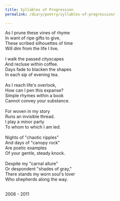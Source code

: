 ```yaml
---
title: Syllables of Progression
permalink: /diary/poetry/syllables-of-progression/

---
```

<div class="poetry">

As I prune these vines of rhyme<br/>
In want of ripe gifts to give,<br/>
These scribed silhouettes of time<br/>
Will dim from the life I live.<br/>
<br/>
I walk the passed cityscapes<br/>
And recluse within coffee.<br/>
Days fade to blacken the shapes<br/>
In each sip of evening tea.<br/>
<br/>
As I reach life's overlook,<br/>
How can I pen this expanse?<br/>
Simple rhymes within a book<br/>
Cannot convey your substance.<br/>
<br/>
For woven in my story<br/>
Runs an invisible thread.<br/>
I play a minor party<br/>
To whom to which I am led.<br/>
<br/>
Nights of &quot;chaotic ripples&quot;<br/>
And days of &quot;canopy rock&quot;<br/>
Are poetic examples<br/>
Of your gentle, steady knock.<br/>
<br/>
Despite my &quot;carnal allure&quot;<br/>
Or despondent &quot;shades of gray,&quot;<br/>
There stands my worn soul's lover<br/>
Who shepherds along the way.<br/>
<br/>

<div class="poetry_date">2006 - 2011</div>
</div>
